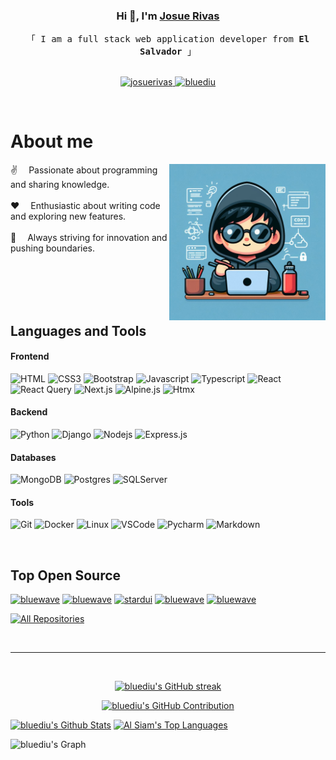 <!-- Intro  -->
<h3 align="center">
    Hi 👋, I'm
      <b><a target="_blank" href="https://josuerivas-porfolio.vercel.app/">Josue Rivas</a></b>
    </samp>
</h3>

<p align="center"> 
  <samp>
    「 I am a full stack web application developer from <b>El Salvador</b> 」
    <br>
    <br>
  </samp>
</p>

<p align="center">
 <a href="https://josuerivas-porfolio.vercel.app/" target="blank">
  <img src="https://img.shields.io/badge/Website-DC143C?style=for-the-badge&logo=medium&logoColor=white" alt="josuerivas" />
 </a>
 <a href="https://www.linkedin.com/public-profile/settings?trk=d_flagship3_profile_self_view_public_profile" target="_blank">
  <img src="https://img.shields.io/badge/LinkedIn-0077B5?style=for-the-badge&logo=linkedin&logoColor=white" alt="bluediu"/>
 </a>
</p>
<br />

<!-- About Section -->

# About me

<p>
 <img align="right" width="250" height="250" src="/assets/programmer.jpg" alt="Coding gif" />
  
 ✌️&emsp; Passionate about programming and sharing knowledge.<br/><br/>
 ❤️&emsp; Enthusiastic about writing code and exploring new features.<br/><br/>
 🚀&emsp; Always striving for innovation and pushing boundaries.<br/><br/>
</p>
<br/>
<br/>
<br/>

## Languages and Tools

#### Frontend

<!-- ![Redux](https://img.shields.io/badge/Redux-593D88?style=for-the-badge&logo=redux&logoColor=white) -->
<!-- ![SASS Badge](https://img.shields.io/badge/Sass-CC6699?style=for-the-badge&logo=sass&logoColor=white) -->
<!-- ![Tailwind](https://img.shields.io/badge/Tailwind_CSS-092749?style=for-the-badge&logo=tailwindcss&logoColor=06B6D4&labelColor=000000) -->

![HTML](https://img.shields.io/badge/HTML5-E34F26?style=for-the-badge&logo=html5&logoColor=white)
![CSS3](https://img.shields.io/badge/CSS3-1572B6?style=for-the-badge&logo=css3&logoColor=white)
![Bootstrap](https://img.shields.io/badge/Bootstrap-563D7C?style=for-the-badge&logo=bootstrap&logoColor=white)
![Javascript](https://img.shields.io/badge/Javascript-F0DB4F?style=for-the-badge&labelColor=black&logo=javascript&logoColor=F0DB4F)
![Typescript](https://img.shields.io/badge/Typescript-007acc?style=for-the-badge&labelColor=black&logo=typescript&logoColor=007acc)
![React](https://img.shields.io/badge/-React-61DBFB?style=for-the-badge&labelColor=black&logo=react&logoColor=61DBFB)
![React Query](https://img.shields.io/badge/-React_Query-FF4154?style=for-the-badge&logo=react%20query&logoColor=white)
![Next.js](https://img.shields.io/badge/next.js-000000?style=for-the-badge&logo=nextdotjs&logoColor=white)
![Alpine.js](https://img.shields.io/badge/Alpine.js-8BC0D0?style=for-the-badge&labelColor=black&logo=alpine.js&logoColor=8BC0D0)
![Htmx](https://img.shields.io/badge/htmx-E34F26?style=for-the-badge&labelColor=black&logo=htmx&logoColor=E34F26)

#### Backend

![Python](https://img.shields.io/badge/Python-3776AB?style=for-the-badge&labelColor=black&logo=python&logoColor=3776AB)
![Django](https://img.shields.io/badge/Django-092E20?style=for-the-badge&labelColor=black&logo=django&logoColor=white)
![Nodejs](https://img.shields.io/badge/Nodejs-3C873A?style=for-the-badge&labelColor=black&logo=node.js&logoColor=3C873A)
![Express.js](https://img.shields.io/badge/Express.js-000000?style=for-the-badge&logo=express&logoColor=white)

#### Databases

![MongoDB](https://img.shields.io/badge/MongoDB-4EA94B?style=for-the-badge&logo=mongodb&logoColor=white)
![Postgres](https://img.shields.io/badge/PostgreSQL-336791?style=for-the-badge&labelColor=black&logo=postgresql&logoColor=336791)
![SQLServer](https://img.shields.io/badge/SQL%20Server-CC2927?style=for-the-badge&labelColor=black&logo=microsoft-sql-server&logoColor=CC2927)

#### Tools

![Git](https://img.shields.io/badge/Git-F05032?style=for-the-badge&logo=git&logoColor=white)
![Docker](https://img.shields.io/badge/Docker-2496ED?style=for-the-badge&labelColor=black&logo=docker&logoColor=2496ED)
![Linux](https://img.shields.io/badge/Linux-FCC624?style=for-the-badge&labelColor=white&logo=linux&logoColor=000)
![VSCode](https://img.shields.io/badge/Visual_Studio-0078d7?style=for-the-badge&logo=visual%20studio&logoColor=white)
![Pycharm](https://img.shields.io/badge/PyCharm-000000?style=for-the-badge&labelColor=green&logo=pycharm&logoColor=000000)
![Markdown](https://img.shields.io/badge/Markdown-000000?style=for-the-badge&logo=markdown&logoColor=white)

<br/>

## Top Open Source

[![bluewave](https://github-readme-stats.vercel.app/api/pin/?username=bluediu&repo=bluewave&border_color=7F3FBF&bg_color=0D1117&title_color=C9D1D9&text_color=8B949E&icon_color=7F3FBF)](https://github.com/bluediu/bluewave)
[![bluewave](https://github-readme-stats.vercel.app/api/pin/?username=bluediu&repo=bluewave-backend&border_color=7F3FBF&bg_color=0D1117&title_color=C9D1D9&text_color=8B949E&icon_color=7F3FBF)](https://github.com/bluediu/bluewave-backend)
[![stardui](https://github-readme-stats.vercel.app/api/pin/?username=bluediu&repo=stardiu&border_color=7F3FBF&bg_color=0D1117&title_color=C9D1D9&text_color=8B949E&icon_color=7F3FBF)](https://github.com/bluediu/stardiu)
[![bluewave](https://github-readme-stats.vercel.app/api/pin/?username=bluediu&repo=react-advanced&border_color=7F3FBF&bg_color=0D1117&title_color=C9D1D9&text_color=8B949E&icon_color=7F3FBF)](https://github.com/bluediu/react-advanced)
[![bluewave](https://github-readme-stats.vercel.app/api/pin/?username=bluediu&repo=fake-store-app&border_color=7F3FBF&bg_color=0D1117&title_color=C9D1D9&text_color=8B949E&icon_color=7F3FBF)](https://github.com/bluediu/fake-store-app)

<p align="left">
  <a href="https://github.com/bluediu?tab=repositories" target="_blank"><img alt="All Repositories" title="All Repositories" src="https://img.shields.io/badge/-All%20Repos-2962FF?style=for-the-badge&logo=koding&logoColor=white"/></a>
</p>

<br/>
<hr/>
<br/>

<p align="center">
  <a href="https://github.com/bluediu">
    <img src="https://github-readme-streak-stats.herokuapp.com/?user=bluediu&theme=radical&border=7F3FBF&background=0D1117" alt="bluediu's GitHub streak"/>
  </a>
</p>

<p align="center">
  <a href="https://github.com/bluediu">
    <img src="https://github-profile-summary-cards.vercel.app/api/cards/profile-details?username=bluediu&theme=radical" alt="bluediu's GitHub Contribution"/>
  </a>
</p>

<a> 
  <a href="https://github.com/bluediu"><img alt="bluediu's Github Stats" src="https://denvercoder1-github-readme-stats.vercel.app/api?username=bluediu&show_icons=true&count_private=true&theme=react&border_color=7F3FBF&bg_color=0D1117&title_color=F85D7F&icon_color=F8D866" height="192px" width="49.5%"/></a>
  <a href="https://github.com/bluediu"><img alt="Al Siam's Top Languages" src="https://denvercoder1-github-readme-stats.vercel.app/api/top-langs/?username=bluediu&langs_count=8&layout=compact&theme=react&border_color=7F3FBF&bg_color=0D1117&title_color=F85D7F&icon_color=F8D866" height="192px" width="49.5%"/></a>
  <br/>
</a>

![bluediu's Graph](https://github-readme-activity-graph.vercel.app/graph?username=bluediu&custom_title=Bluediu%20GitHub%20Activity%20Graph&bg_color=0D1117&color=7F3FBF&line=7F3FBF&point=7F3FBF&area_color=FFFFFF&title_color=FFFFFF&area=true)
